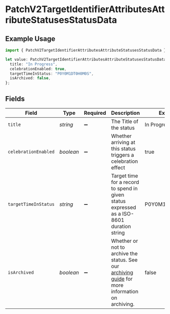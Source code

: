 # PatchV2TargetIdentifierAttributesAttributeStatusesStatusData

## Example Usage

```typescript
import { PatchV2TargetIdentifierAttributesAttributeStatusesStatusData } from "attio-js/models/operations/patchv2targetidentifierattributesattributestatusesstatus.js";

let value: PatchV2TargetIdentifierAttributesAttributeStatusesStatusData = {
  title: "In Progress",
  celebrationEnabled: true,
  targetTimeInStatus: "P0Y0M1DT0H0M0S",
  isArchived: false,
};
```

## Fields

| Field                                                                                                                           | Type                                                                                                                            | Required                                                                                                                        | Description                                                                                                                     | Example                                                                                                                         |
| ------------------------------------------------------------------------------------------------------------------------------- | ------------------------------------------------------------------------------------------------------------------------------- | ------------------------------------------------------------------------------------------------------------------------------- | ------------------------------------------------------------------------------------------------------------------------------- | ------------------------------------------------------------------------------------------------------------------------------- |
| `title`                                                                                                                         | *string*                                                                                                                        | :heavy_minus_sign:                                                                                                              | The Title of the status                                                                                                         | In Progress                                                                                                                     |
| `celebrationEnabled`                                                                                                            | *boolean*                                                                                                                       | :heavy_minus_sign:                                                                                                              | Whether arriving at this status triggers a celebration effect                                                                   | true                                                                                                                            |
| `targetTimeInStatus`                                                                                                            | *string*                                                                                                                        | :heavy_minus_sign:                                                                                                              | Target time for a record to spend in given status expressed as a ISO-8601 duration string                                       | P0Y0M1DT0H0M0S                                                                                                                  |
| `isArchived`                                                                                                                    | *boolean*                                                                                                                       | :heavy_minus_sign:                                                                                                              | Whether or not to archive the status. See our [archiving guide](/docs/archiving-vs-deleting) for more information on archiving. | false                                                                                                                           |
